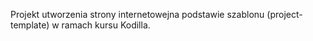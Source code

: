 Projekt utworzenia strony internetowejna podstawie szablonu (project-template) w ramach kursu Kodilla. 
